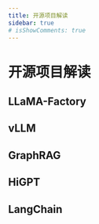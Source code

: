```yaml
---
title: 开源项目解读
sidebar: true
# isShowComments: true
---
```

# 开源项目解读

<ClientOnly>
<title-pv/>
</ClientOnly>

## LLaMA-Factory

## vLLM

## GraphRAG

## HiGPT

## LangChain

<ClientOnly>
  <leave/>
</ClientOnly/>


